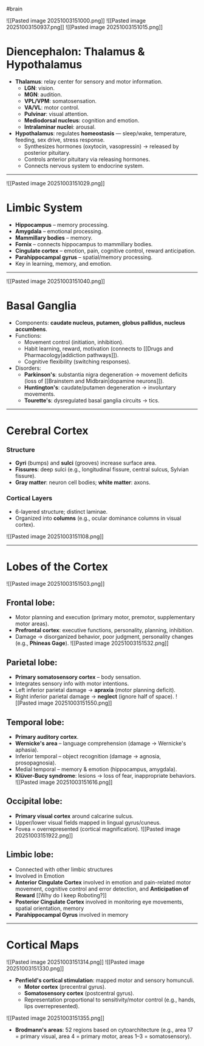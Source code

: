 #brain

![[Pasted image 20251003151000.png]]
![[Pasted image 20251003150937.png]]
![[Pasted image 20251003151015.png]]
# **Diencephalon: Thalamus & Hypothalamus**
- **Thalamus**: relay center for sensory and motor information.
    - **LGN**: vision.
    - **MGN**: audition.
    - **VPL/VPM**: somatosensation.
    - **VA/VL**: motor control.
    - **Pulvinar**: visual attention.
    - **Mediodorsal nucleus**: cognition and emotion.
    - **Intralaminar nuclei**: arousal.
- **Hypothalamus**: regulates **homeostasis** — sleep/wake, temperature, feeding, sex drive, stress response.
    - Synthesizes hormones (oxytocin, vasopressin) → released by posterior pituitary.
    - Controls anterior pituitary via releasing hormones.
    - Connects nervous system to endocrine system.
---

![[Pasted image 20251003151029.png]]
# **Limbic System**
- **Hippocampus** – memory processing.
- **Amygdala** – emotional processing.
- **Mammillary bodies** – memory.
- **Fornix** – connects hippocampus to mammillary bodies.
- **Cingulate cortex** – emotion, pain, cognitive control, reward anticipation.
- **Parahippocampal gyrus** – spatial/memory processing.
- Key in learning, memory, and emotion.
---

![[Pasted image 20251003151040.png]]
# **Basal Ganglia**
- Components: **caudate nucleus, putamen, globus pallidus, nucleus accumbens**.
- Functions:
    - Movement control (initiation, inhibition).
    - Habit learning, reward, motivation (connects to [[Drugs and Pharmacology|addiction pathways]]).
    - Cognitive flexibility (switching responses).
- Disorders:
    - **Parkinson's**: substantia nigra degeneration → movement deficits (loss of [[Brainstem and Midbrain|dopamine neurons]]).
    - **Huntington's**: caudate/putamen degeneration → involuntary movements.
    - **Tourette's**: dysregulated basal ganglia circuits → tics.

---
# **Cerebral Cortex**
### Structure
- **Gyri** (bumps) and **sulci** (grooves) increase surface area.
- **Fissures**: deep sulci (e.g., longitudinal fissure, central sulcus, Sylvian fissure).
- **Gray matter**: neuron cell bodies; **white matter**: axons.
### Cortical Layers
- 6-layered structure; distinct laminae.
- Organized into **columns** (e.g., ocular dominance columns in visual cortex).

![[Pasted image 20251003151108.png]]

---

# **Lobes of the Cortex**
![[Pasted image 20251003151503.png]]
## **Frontal lobe**:
- Motor planning and execution (primary motor, premotor, supplementary motor areas).
- **Prefrontal cortex**: executive functions, personality, planning, inhibition.
- Damage → disorganized behavior, poor judgment, personality changes (e.g., **Phineas Gage**).
![[Pasted image 20251003151532.png]]
## **Parietal lobe**:
- **Primary somatosensory cortex** – body sensation.
- Integrates sensory info with motor intentions.
- Left inferior parietal damage → **apraxia** (motor planning deficit).
- Right inferior parietal damage → **neglect** (ignore half of space).
![[Pasted image 20251003151550.png]]
## **Temporal lobe**:
- **Primary auditory cortex**.
- **Wernicke's area** – language comprehension (damage → Wernicke's aphasia).
- Inferior temporal – object recognition (damage → agnosia, prosopagnosia).
- Medial temporal – memory & emotion (hippocampus, amygdala).
- **Klüver-Bucy syndrome**: lesions → loss of fear, inappropriate behaviors.
![[Pasted image 20251003151616.png]]
## **Occipital lobe**:
- **Primary visual cortex** around calcarine sulcus.
- Upper/lower visual fields mapped in lingual gyrus/cuneus.
- Fovea = overrepresented (cortical magnification).
![[Pasted image 20251003151922.png]]
## **Limbic lobe:**
- Connected with other limbic structures
- Involved in Emotion
- **Anterior Cingulate Cortex** involved in emotion and pain-related motor movement, cognitive control and error detection, and **Anticipation of Reward** [[Why do I keep Roboting?]]
- **Posterior Cingulate Cortex** involved in monitoring eye movements, spatial orientation, memory
- **Parahippocampal Gyrus** involved in memory

---
# **Cortical Maps**
![[Pasted image 20251003151314.png]]
![[Pasted image 20251003151330.png]]
- **Penfield's cortical stimulation**: mapped motor and sensory homunculi.
    - **Motor cortex** (precentral gyrus).
    - **Somatosensory cortex** (postcentral gyrus).
    - Representation proportional to sensitivity/motor control (e.g., hands, lips overrepresented).

![[Pasted image 20251003151355.png]]
- **Brodmann's areas**: 52 regions based on cytoarchitecture (e.g., area 17 = primary visual, area 4 = primary motor, areas 1–3 = somatosensory).
